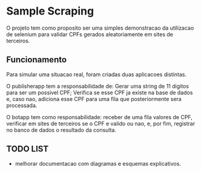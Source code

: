 # Sample Scraping
O projeto tem como proposito ser uma simples demonstracao da utilizacao de
selenium para validar CPFs gerados aleatoriamente em sites de terceiros.

## Funcionamento
Para simular uma situacao real, foram criadas duas aplicacoes distintas.

O publisherapp tem a responsabilidade de: Gerar uma string de 11 digitos para
ser um possivel CPF; Verifica se esse CPF ja existe na base de dados e, caso
nao, adiciona esse CPF para uma fila que posteriormente sera processada.

O botapp tem como responsabilidade: receber de uma fila valores de CPF,
verificar em sites de terceiros se o CPF e valido ou nao, e, por fim, registrar
no banco de dados o resultado da consulta.

## TODO LIST
- melhorar documentacao com diagramas e esquemas explicativos.
